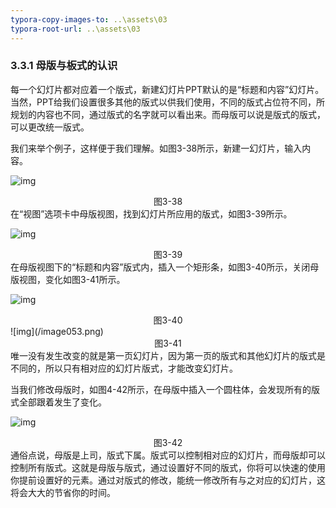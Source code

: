 ```yaml
---
typora-copy-images-to: ..\assets\03
typora-root-url: ..\assets\03
---
```


### 3.3.1  母版与板式的认识

每一个幻灯片都对应着一个版式，新建幻灯片PPT默认的是“标题和内容”幻灯片。当然，PPT给我们设置很多其他的版式以供我们使用，不同的版式占位符不同，所规划的内容也不同，通过版式的名字就可以看出来。而母版可以说是版式的版式，可以更改统一版式。

我们来举个例子，这样便于我们理解。如图3-38所示，新建一幻灯片，输入内容。

![img](/image050.png)

<center>图3-38</center>
在“视图”选项卡中母版视图，找到幻灯片所应用的版式，如图3-39所示。

![img](/image051.png)

<center>图3-39</center>
在母版视图下的“标题和内容”版式内，插入一个矩形条，如图3-40所示，关闭母版视图，变化如图3-41所示。

![img](/image052.png)

<center>图3-40</center>
![img](/image053.png)

<center>图3-41</center>
唯一没有发生改变的就是第一页幻灯片，因为第一页的版式和其他幻灯片的版式是不同的，所以只有相对应的幻灯片版式，才能改变幻灯片。

当我们修改母版时，如图4-42所示，在母版中插入一个圆柱体，会发现所有的版式全部跟着发生了变化。

![img](/image054.png)

<center>图3-42</center>
通俗点说，母版是上司，版式下属。版式可以控制相对应的幻灯片，而母版却可以控制所有版式。这就是母版与版式，通过设置好不同的版式，你将可以快速的使用你提前设置好的元素。通过对版式的修改，能统一修改所有与之对应的幻灯片，这将会大大的节省你的时间。